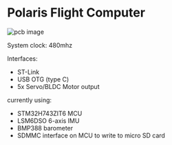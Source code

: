 # Polaris Flight Computer

![pcb image](http://url/to/img.png)

System clock: 480mhz

Interfaces:
- ST-Link
- USB OTG (type C)
- 5x Servo/BLDC Motor output

currently using:
- STM32H743ZIT6 MCU
- LSM6DSO 6-axis IMU
- BMP388 barometer
- SDMMC interface on MCU to write to micro SD card


